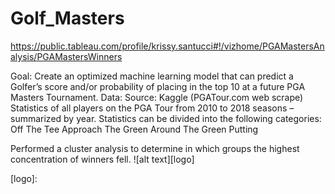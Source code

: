 # Golf_Masters
https://public.tableau.com/profile/krissy.santucci#!/vizhome/PGAMastersAnalysis/PGAMastersWinners

Goal: 
   Create an optimized machine learning model that can predict a Golfer’s score and/or probability of placing in the top 10 at a future        PGA Masters Tournament.
Data: Source: 
  Kaggle (PGATour.com web scrape)
  Statistics of all players on the PGA Tour from 2010 to 2018 seasons – summarized by year.
  Statistics can be divided into the following categories:
     Off The Tee
     Approach The Green
     Around The Green
     Putting
  
Performed a cluster analysis to determine in which groups the highest concentration of winners fell.
![alt text][logo]

[logo]: 


